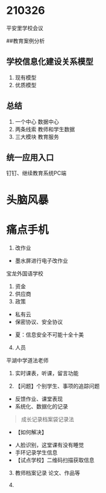 
# 210326

平安里学校会议

##教育案例分析
## 学校信息化建设关系模型
1. 现有模型
2. 优质模型

## 总结
1. 一个中心
数据中心
2. 两条线索
教师和学生数据
3. 三大模块
教育服务

## 统一应用入口
钉钉、继续教育系统PC端

# 头脑风暴

# 痛点手机
1. 改作业
* 墨水屏进行电子改作业

宝龙外国语学校
1. 资金
2. 供应商
3. 政策
* 私有云
* 保密协议、安全协议
- 夏：信息安全不可能十全十美
4. 人员


平湖中学道法老师
1. 实时课表，听课，留言功能

2. 【问题】个别学生、事项的追踪问题
* 反馈作业、课堂表现
* 系统化、数据化的记录
> 成长记录档案袋记录法

* 【如何解决】
- 人脸识别，这堂课有没有睡觉
- 手环记录学生信息
- 【试点学校】二维码扫描获取信息


3. 教师档案记录
论文、作品等

4.  






